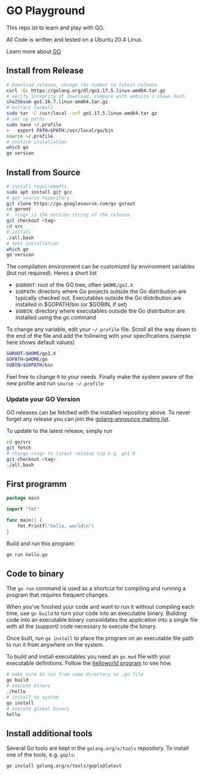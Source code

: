 # GO Playground
This repo ist to learn and play with GO.

All Code is written and tested on a Ubuntu 20.4 Linux. 

Learn more about [GO](https://go.dev/)

## Install from Release
```bash
# Download release, change the number to latest release
curl -OL https://golang.org/dl/go1.17.5.linux-amd64.tar.gz
# verify integrity of download, compare with website's shown hash
sha256sum go1.16.7.linux-amd64.tar.gz
# extract tarball
sudo tar -C /usr/local -xvf go1.17.5.linux-amd64.tar.gz
# set up paths
sudo nano ~/.profile
>   export PATH=$PATH:/usr/local/go/bin
source ~/.profile
# confirm installation
which go
go version
```

## Install from Source
```bash
# install requirements
sudo apt install git gcc 
# get source repository
git clone https://go.googlesource.com/go goroot
cd goroot
#  <tag> is the version string of the release
git checkout <tag>
cd src
# install
./all.bash
# test installation
which go
go version
```

The compilation environment can be customized by environment variables (but not required). Heres a short list
- `$GOROOT`: root of the GO tree, often `$HOME/go1.X`
- `$GOPATH`: directory where Go projects outside the Go distribution are typically checked out. Executables outside the Go distribution are installed in $GOPATH/bin (or $GOBIN, if set)
- `$GOBIN`: directory where executables outside the Go distribution are installed using the go command

To change any variable, edit your `~/.profile` file. Scroll all the way down to the end of the file and add the following with your specifications (sample here shows default values)
```bash
GOROOT=$HOME/go1.X
GOPATH=$HOME/go
GOBIN=$GOPATH/bin
```
Feel free to change it to your needs. Finally make the system aware of the new profile and run `source ~/.profile`


### Update your GO Version
GO releases can be fetched with the installed repository above. To never forget any release you can join the [golang-announce mailing list](https://groups.google.com/group/golang-announce).

To update to the latest release, simply run
```bash
cd go/src
git fetch
# change <tag> to latest release tag e.g. go1.9
git checkout <tag>
./all.bash
```

## First programm
```go
package main

import "fmt"

func main() {
	fmt.Printf("hello, world\n")
}
```
Build and run this program:
```bash
go run hello.go
```

## Code to binary
The `go run` command is used as a shortcut for compiling and running a program that requires frequent changes. 

When you’ve finished your code and want to run it without compiling each time, use `go build` to turn your code into an executable binary. Building code into an executable binary consolidates the application into a single file with all the (support) code necessary to execute the binary. 

Once built, run `go install` to place the program on an executable file path to run it from anywhere on the system.

To build and install executables you need an `go.mod` file with your executable definitions. Follow the [helloworld program](1-hello-world/hello.go) to see how.

```bash
# make sure to run from same directory as .go file
go build
# execute binary
./hello
# install to system
go install
# execute global binary
hello
```

## Install additional tools
Several Go tools are kept in the `golang.org/x/tools` repository. To install one of the tools, e.g. `gopls`:
```bash
go install golang.org/x/tools/gopls@latest
```